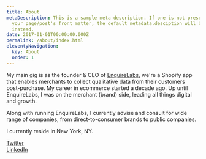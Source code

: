 ```yaml
---
title: About
metaDescription: This is a sample meta description. If one is not present in
  your page/post's front matter, the default metadata.desciption will be used
  instead.
date: 2017-01-01T00:00:00.000Z
permalink: /about/index.html
eleventyNavigation:
  key: About
  order: 1
---
```

My main gig is as the founder & CEO of [EnquireLabs](https://enquirelabs.com/), we're a Shopify app that enables merchants to collect qualitative data from their customers post-purchase. My career in ecommerce started a decade ago. Up until EnquireLabs, I was on the merchant (brand) side, leading all things digital and growth.

Along with running EnquireLabs, I currently advise and consult for wide range of companies, from direct-to-consumer brands to public companies.

I currently reside in New York, NY.

[Twitter](https://www.linkedin.com/in/mattrbahr/)\
[LinkedIn](https://www.linkedin.com/in/matthewbahr/)
